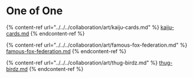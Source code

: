 # One of One

{% content-ref url="../../../collaboration/art/kaiju-cards.md" %}
[kaiju-cards.md](../../../collaboration/art/kaiju-cards.md)
{% endcontent-ref %}

{% content-ref url="../../../collaboration/art/famous-fox-federation.md" %}
[famous-fox-federation.md](../../../collaboration/art/famous-fox-federation.md)
{% endcontent-ref %}

{% content-ref url="../../../collaboration/art/thug-birdz.md" %}
[thug-birdz.md](../../../collaboration/art/thug-birdz.md)
{% endcontent-ref %}
